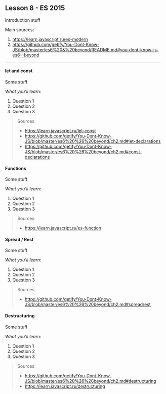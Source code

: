 
Lesson 8 - ES 2015
------------------------------------------------------------


Introduction stuff

Main sources:

 1. https://learn.javascript.ru/es-modern
 2. https://github.com/getify/You-Dont-Know-JS/blob/master/es6%20&%20beyond/README.md#you-dont-know-js-es6--beyond

----------

#### <i class="icon-star"></i> let and const
Some stuff

*What you'll learn:*

 1. Question 1
 2. Question 2
 3. Question 3
 	
> Sources:
> - https://learn.javascript.ru/let-const
> - https://github.com/getify/You-Dont-Know-JS/blob/master/es6%20%26%20beyond/ch2.md#let-declarations
> - https://github.com/getify/You-Dont-Know-JS/blob/master/es6%20%26%20beyond/ch2.md#const-declarations

#### <i class="icon-star"></i> Functions
Some stuff

*What you'll learn:*

 1. Question 1
 2. Question 2
 3. Question 3

> Sources:
> - https://learn.javascript.ru/es-function

#### <i class="icon-star"></i> Spread / Rest
Some stuff

*What you'll learn:*

 1. Question 1
 2. Question 2
 3. Question 3

> Sources:
> - https://github.com/getify/You-Dont-Know-JS/blob/master/es6%20%26%20beyond/ch2.md#spreadrest



#### <i class="icon-star"></i> Destructuring
Some stuff

*What you'll learn:*

 1. Question 1
 2. Question 2
 3. Question 3

> Sources:
> - https://github.com/getify/You-Dont-Know-JS/blob/master/es6%20%26%20beyond/ch2.md#destructuring
> - https://learn.javascript.ru/destructuring




